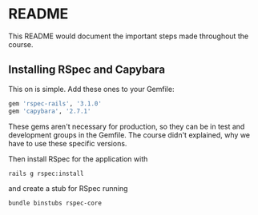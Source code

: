# README

This README would document the important steps made throughout the course.

## Installing RSpec and Capybara

This on is simple. Add these ones to your Gemfile:

```ruby
gem 'rspec-rails', '3.1.0'
gem 'capybara', '2.7.1'
```

These gems aren't necessary for production, so they can be in test and development groups in the Gemfile.
The course didn't explained, why we have to use these specific versions.
 
Then install RSpec for the application with

```
rails g rspec:install
```

and create a stub for RSpec running

```
bundle binstubs rspec-core
```

